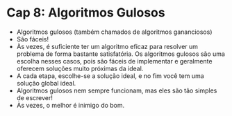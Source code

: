 # Cap 8: Algoritmos Gulosos

- Algoritmos gulosos (também chamados de algoritmos gananciosos)
- São fáceis!
- Às vezes, é suficiente ter um algoritmo eficaz para resolver um problema de forma bastante satisfatória. Os algoritmos gulosos são uma escolha nesses casos, pois são fáceis de implementar e geralmente oferecem soluções muito próximas da ideal.
- A cada etapa, escolhe-se a solução ideal, e no fim você tem uma solução global ideal.
- Algoritmos gulosos nem sempre funcionam, mas eles são tão simples de escrever!
- Às vezes, o melhor é inimigo do bom.